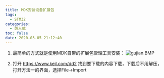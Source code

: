 ```yaml
---
title: MDK安装设备扩展包
tags:
  - STM32
categories:
  - 嵌入式
toc: false
date: 2020-03-05 21:12:40
---
```


1. 最简单的方式就是使用MDK自带的扩展包管理工具安装：
![gujian.BMP](/images/2020/03/05/45bc46f0-5ee5-11ea-be08-f5cc4aff3319.BMP)

2. 打开 https://www.keil.com/dd2 找到要下载的内容下载，下载后不用解压，打开方法一的界面，选择File->Import